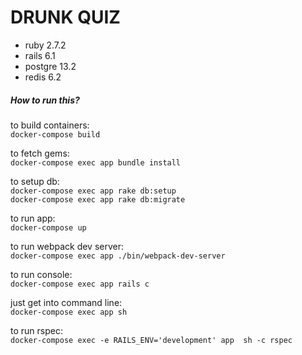 # DRUNK QUIZ
- ruby 2.7.2
- rails 6.1
- postgre 13.2
- redis 6.2

##### How to run this?
to build containers: 
<br>
`docker-compose build`

to fetch gems:
<br>
`docker-compose exec app bundle install`

to setup db:
<br>
`docker-compose exec app rake db:setup`
<br>
`docker-compose exec app rake db:migrate`

to run app:
<br>
`docker-compose up`

to run webpack dev server:
<br>
`docker-compose exec app ./bin/webpack-dev-server`

to run console:
<br>
`docker-compose exec app rails c`

just get into command line:
<br>
`docker-compose exec app sh`

to run rspec: 
<br>
`docker-compose exec -e RAILS_ENV='development' app  sh -c rspec`